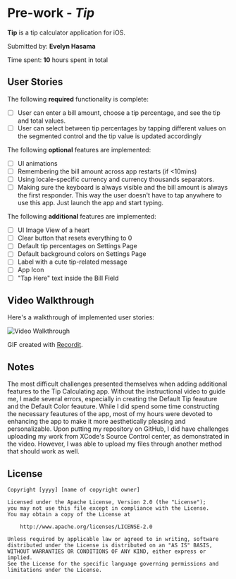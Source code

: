 # Pre-work - *Tip*

**Tip** is a tip calculator application for iOS.

Submitted by: **Evelyn Hasama**

Time spent: **10** hours spent in total

## User Stories

The following **required** functionality is complete:

* [ ] User can enter a bill amount, choose a tip percentage, and see the tip and total values.
* [ ] User can select between tip percentages by tapping different values on the segmented control and the tip value is updated accordingly

The following **optional** features are implemented:

* [ ] UI animations
* [ ] Remembering the bill amount across app restarts (if <10mins)
* [ ] Using locale-specific currency and currency thousands separators.
* [ ] Making sure the keyboard is always visible and the bill amount is always the first responder. This way the user doesn't have to tap anywhere to use this app. Just launch the app and start typing.

The following **additional** features are implemented:

- [ ] UI Image View of a heart
- [ ] Clear button that resets everything to 0
- [ ] Default tip percentages on Settings Page
- [ ] Default background colors on Settings Page
- [ ] Label with a cute tip-related message
- [ ] App Icon
- [ ] "Tap Here" text inside the Bill Field

## Video Walkthrough

Here's a walkthrough of implemented user stories:

<img src='http://g.recordit.co/w3Q0zm4rM2.gif' title='Video Walkthrough' width='' alt='Video Walkthrough' />

GIF created with [Recordit](https://recordit.co/).

## Notes

The most difficult challenges presented themselves when adding additional features to the Tip Calculating app. Without the instructional video to guide me, I made several errors, especially in creating the Default Tip feauture and the Default Color feauture. While I did spend some time constructing the necessary feautures of the app, most of my hours were devoted to enhancing the app to make it more aesthetically pleasing and personalizable. Upon putting my repository on GitHub, I did have challenges uploading my work from XCode's Source Control center, as demonstrated in the video. However, I was able to upload my files through another method that should work as well.

## License

    Copyright [yyyy] [name of copyright owner]

    Licensed under the Apache License, Version 2.0 (the "License");
    you may not use this file except in compliance with the License.
    You may obtain a copy of the License at

        http://www.apache.org/licenses/LICENSE-2.0

    Unless required by applicable law or agreed to in writing, software
    distributed under the License is distributed on an "AS IS" BASIS,
    WITHOUT WARRANTIES OR CONDITIONS OF ANY KIND, either express or implied.
    See the License for the specific language governing permissions and
    limitations under the License.
